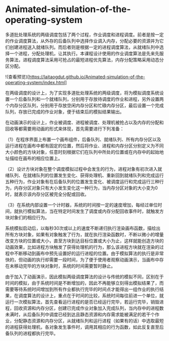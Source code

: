 # Animated-simulation-of-the-operating-system

多道批处理系统的两级调度包括了两个过程，作业调度和进程调度。前者是按一定的作业调度算法，从外存的后备队列中选择作业调入内存，分配必要的资源并为它们创建进程送入就绪队列。而后者则是根据一定的进程调度算法，从就绪队列中选择一个进程，分配处理机，让其执行。本课程设计使用的作业调度算法是先来先服务算法，进程调度算法采用可抢占的最短进程优先算法，内存分配策略采用动态分区分配。

!(查看预览)[https://laitaogdut.github.io/Animated-simulation-of-the-operating-system/index.html]

在两级调度的设计上，为了实现多道批处理系统的两级调度，将为模拟调度系统设置一个后备队列和一个就绪队列，分别用于存放待调度的作业和进程，另外设置两个内存分区队列，分别用于存放空闲内存分区和忙碌内存分区，最后设置一个完成队列，存放已完成的作业对象，便于结束后的模拟结果输出。

在动画演示的设计上，作业被调度、进程被调度、处理机被抢占以及内存的分配和回收等都需要用动画的形式来体现，首先需要进行下列准备：

（1）在程序界面上布置一个画布组件，后备队列、就绪队列、所有内存分区以及运行进程在画布中都有固定的位置，然后将作业、进程和内存分区分别定义为不同大小颜色的方块对象，任意时刻根据它们在队列中所处的位置或在内存中的起始地址描绘在画布的相应位置上。

（2）设计方块对象在整个调度模拟过程中会发生的行为，进程对象有初次进入就绪队列、在就绪队列的位置发生变化、获得处理机、重新回到就绪队列和完成运行五种行为，作业对象有在后备队列的位置发生变化、被调度运行和完成运行三种行为，内存分区对象只有大小发生变化这一种行为，当内存分区对象的大小变为0时，就表示该内存分区被完全分配或回收。

（3）在系统内部设置一个计时器，系统的时间按一定的速度增加，每经过单位时间，就执行模拟算法，当在特定时间发生了调度或内存分配回收事件时，就触发方块对象们的相应行为。

系统模拟启动后，以每秒30次或以上的速度不断递归执行渲染画布函数，描绘出所有方块对象，如果有对象触发了行为，就在执行渲染函数时，不断以微小的增量改变方块的位置或大小，直至方块到达目标位置或大小为止，这样就能创造方块的动画效果，比如进程方块触发了获得处理机的行为，那么该进程方块就在渲染的过程中不断移动到画布中预先设置好的运行进程的位置。由于模拟算法的执行是非常快的，但动画的执行却需要一段时间，为了便于使用者观察动画演示，当画布中存在未移动完毕的方块对象时，系统的时间需要暂时静止。

由于加入了动画演示，因此模拟两级调度算法的设计与传统的模拟不同，区别在于时间的模拟，由于系统时间是不断增加的，因此不再能够立刻得出模拟结果了，而需要等待系统时间增加到所有作业都执行完毕的时间点才能得出一组作业的执行结果，在调度算法的设计上，重点在于时间的比较，系统时间每往前进一个单位，就运行一次模拟算法，首先查看运行进程的是否已经运行完毕，若运行完毕，销毁进程，回收资源和内存分区，创建已完成作业对象加入完成队列，当内存中的进程数未满时，从后备队列中调度已经到达且静态资源和内存需求能被满足的若干个作业，分配静态资源和内存分区，从就绪队列和运行进程（如果有的话）中选取最短的进程获得处理机，各对象发生事件时，调用其相应的行为函数，如此反复直至后备队列的进程都执行完毕。
